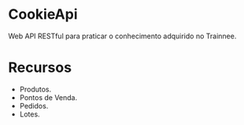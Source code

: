 # CookieApi
Web API RESTful para praticar o conhecimento adquirido no Trainnee.

# Recursos

+ Produtos.
+ Pontos de Venda.
+ Pedidos.
+ Lotes.
